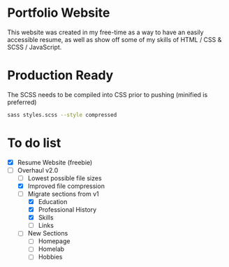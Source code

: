 
# Portfolio Website

This website was created in my free-time as a way to have an easily accessible resume, as well as show off some of my skills of HTML / CSS & SCSS / JavaScript.

# Production Ready

The SCSS needs to be compiled into CSS prior to pushing (minified is preferred)

```sh
sass styles.scss --style compressed
```

# To do list

- [X] Resume Website (freebie)
- [ ] Overhaul v2.0
  - [ ] Lowest possible file sizes
  - [X] Improved file compression
  - [ ] Migrate sections from v1
    - [X] Education
    - [X] Professional History
    - [X] Skills
    - [ ] Links
  - [ ] New Sections
    - [ ] Homepage
    - [ ] Homelab
    - [ ] Hobbies
